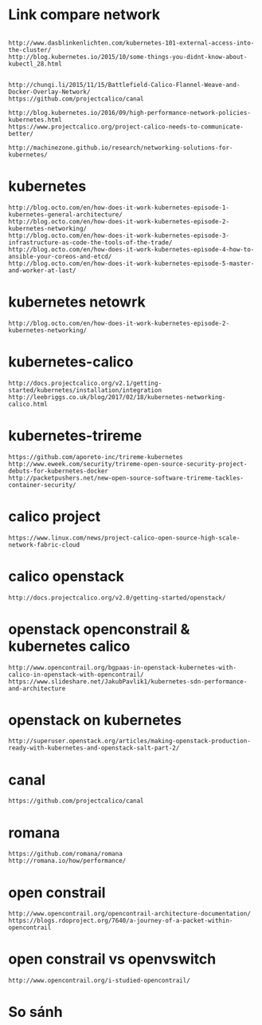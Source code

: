 # Link compare network

```

http://www.dasblinkenlichten.com/kubernetes-101-external-access-into-the-cluster/
http://blog.kubernetes.io/2015/10/some-things-you-didnt-know-about-kubectl_28.html


http://chunqi.li/2015/11/15/Battlefield-Calico-Flannel-Weave-and-Docker-Overlay-Network/
https://github.com/projectcalico/canal

http://blog.kubernetes.io/2016/09/high-performance-network-policies-kubernetes.html
https://www.projectcalico.org/project-calico-needs-to-communicate-better/

http://machinezone.github.io/research/networking-solutions-for-kubernetes/
```

# kubernetes
```
http://blog.octo.com/en/how-does-it-work-kubernetes-episode-1-kubernetes-general-architecture/
http://blog.octo.com/en/how-does-it-work-kubernetes-episode-2-kubernetes-networking/
http://blog.octo.com/en/how-does-it-work-kubernetes-episode-3-infrastructure-as-code-the-tools-of-the-trade/
http://blog.octo.com/en/how-does-it-work-kubernetes-episode-4-how-to-ansible-your-coreos-and-etcd/
http://blog.octo.com/en/how-does-it-work-kubernetes-episode-5-master-and-worker-at-last/
```

# kubernetes netowrk
```
http://blog.octo.com/en/how-does-it-work-kubernetes-episode-2-kubernetes-networking/
```

# kubernetes-calico
```
http://docs.projectcalico.org/v2.1/getting-started/kubernetes/installation/integration
http://leebriggs.co.uk/blog/2017/02/18/kubernetes-networking-calico.html
```

# kubernetes-trireme
```
https://github.com/aporeto-inc/trireme-kubernetes
http://www.eweek.com/security/trireme-open-source-security-project-debuts-for-kubernetes-docker
http://packetpushers.net/new-open-source-software-trireme-tackles-container-security/
```

# calico project
```
https://www.linux.com/news/project-calico-open-source-high-scale-network-fabric-cloud
```

# calico openstack
```
http://docs.projectcalico.org/v2.0/getting-started/openstack/
```

# openstack openconstrail & kubernetes calico
```
http://www.opencontrail.org/bgpaas-in-openstack-kubernetes-with-calico-in-openstack-with-opencontrail/
https://www.slideshare.net/JakubPavlik1/kubernetes-sdn-performance-and-architecture
```

# openstack on kubernetes
```
http://superuser.openstack.org/articles/making-openstack-production-ready-with-kubernetes-and-openstack-salt-part-2/
```

# canal
```
https://github.com/projectcalico/canal
```

# romana
```
https://github.com/romana/romana
http://romana.io/how/performance/
```

# open constrail
```
http://www.opencontrail.org/opencontrail-architecture-documentation/
https://blogs.rdoproject.org/7640/a-journey-of-a-packet-within-opencontrail
```

# open constrail vs openvswitch 
```
http://www.opencontrail.org/i-studied-opencontrail/
```

# So sánh
